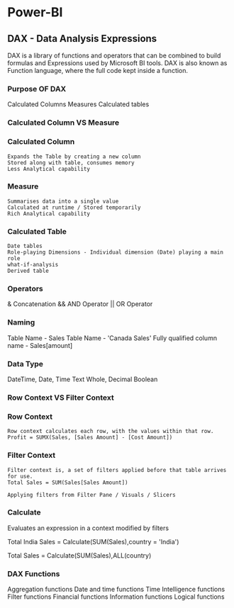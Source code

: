 # **Power-BI**

## **DAX** - Data Analysis Expressions

DAX is a library of functions and operators that can be combined to build formulas and Expressions used by Microsoft BI tools.
DAX is also known as Function language, where the full code kept inside a function.

### **Purpose OF DAX** 
  Calculated Columns
  Measures
  Calculated tables

### **Calculated Column  VS Measure**

  ### **Calculated Column**
    Expands the Table by creating a new column
    Stored along with table, consumes memory
    Less Analytical capability

  ### **Measure**
    Summarises data into a single value
    Calculated at runtime / Stored temporarily
    Rich Analytical capability

  ### **Calculated Table**
    Date tables
    Role-playing Dimensions - Individual dimension (Date) playing a main role
    what-if-analysis
    Derived table

### **Operators**

  & Concatenation
  && AND Operator
  || OR Operator

### **Naming**

  Table Name   - Sales
  Table Name   - 'Canada Sales'
  Fully qualified column name - Sales[amount]

### **Data Type**

  DateTime, Date, Time
  Text
  Whole, Decimal
  Boolean

### **Row Context VS Filter Context**

  ### Row Context

    Row context calculates each row, with the values within that row.
    Profit = SUMX(Sales, [Sales Amount] - [Cost Amount])

  ### Filter Context

    Filter context is, a set of filters applied before that table arrives for use.
    Total Sales = SUM(Sales[Sales Amount])

    Applying filters from Filter Pane / Visuals / Slicers
    
### **Calculate**

  Evaluates an expression in a context modified by filters

  Total India Sales = Calculate(SUM(Sales),country = 'India')

  Total Sales = Calculate(SUM(Sales),ALL(country)


### **DAX Functions**  

  Aggregation functions
  Date and time functions
  Time Intelligence functions
  Filter functions
  Financial functions
  Information functions
  Logical functions
  
  
  
  
  
    


